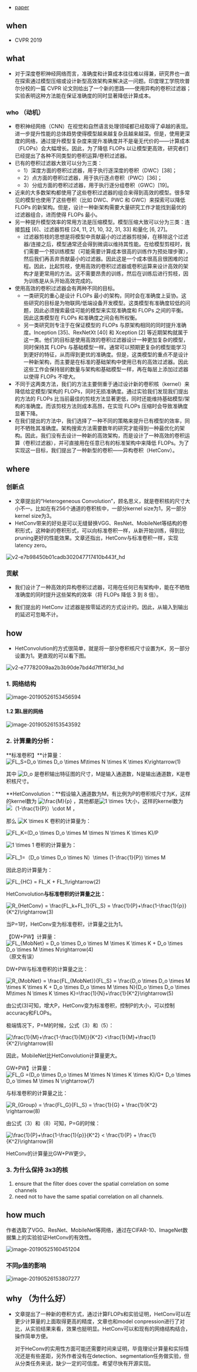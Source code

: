 - [paper](paper/07.007-19-HetConv--Heterogeneous-Kernel-Based-Convolutions-for-Deep-CNNs.pdf)

## when

- CVPR 2019

## what

- 对于深度卷积神经网络而言，准确度和计算成本往往难以得兼，研究界也一直在探索通过模型压缩或设计新型高效架构来解决这一问题。印度理工学院坎普尔分校的一篇 CVPR 论文则给出了一个新的思路——使用异构的卷积过滤器；实验表明这种方法能在保证准确度的同时显著降低计算成本。 

### who （动机）

- 卷积神经网络（CNN）在视觉和自然语言处理领域都已经取得了卓越的表现。进一步提升性能的总体趋势使得模型越来越复杂且越来越深。但是，使用更深度的网络，通过提升模型复杂度来提升准确度并不是毫无代价的——计算成本（FLOPs）会大幅增长。因此，为了降低 FLOPs 以让模型更高效，研究者们已经提出了各种不同类型的卷积运算/卷积过滤器。
- 已有的卷积过滤器大致可以分为三类：
  - 1）深度方面的卷积过滤器，用于执行逐深度的卷积（DWC）[38]；
  - 2）点方面的卷积过滤器，用于执行逐点卷积（PWC）[36]；
  - 3）分组方面的卷积过滤器，用于执行逐分组卷积（GWC）[19]。
- 近来的大多数架构都使用了这些卷积过滤器的组合来得到高效的模型。很多常见的模型也使用了这些卷积（比如 DWC、PWC 和 GWC）来探索可以降低 FLOPs 的新架构。但是，设计一种新架构需要大量研究工作才能找到最优的过滤器组合，进而使得 FLOPs 最小。
- 另一种提升模型效率的常用方法是压缩模型。模型压缩大致可以分为三类：连接[剪枝](https://www.linkresearcher.com/theses/791542a6-fc00-4d00-b670-851994e441cc) [6]、过滤器剪枝 [24, 11, 21, 10, 32, 31, 33] 和量化 [6, 27]。
  - 过滤器剪枝的思想是将模型中贡献最小的过滤器剪枝掉，在移除这个过滤器/连接之后，模型通常还会得到微调以维持其性能。在给模型剪枝时，我们需要一个预训练模型（可能需要计算成本很高的训练作为预处理步骤），然后我们再丢弃贡献最小的过滤器。因此这是一个成本很高且很困难的过程。因此，比起剪枝，使用高效的卷积过滤器或卷积运算来设计高效的架构才是更常用的方法。这不需要昂贵的训练，然后在训练后进行剪枝，因为训练是从头开始高效完成的。
- 使用高效的卷积过滤器会有两种不同的目标。
  - 一类研究的重心是设计 FLOPs 最小的架构，同时会在准确度上妥协。这些研究的目标是为物联网/低端设备开发模型。这类模型有准确度较低的问题，因此必须搜索最佳可能的模型来实现准确度和 FLOPs 之间的平衡。因此这类模型在 FLOPs 和准确度之间会有所权衡。
  - 另一类研究则专注于在保证模型的 FLOPs 与原架构相同的同时提升准确度。Inception [35]、RexNetXt [40] 和 Xception [2] 等近期架构就属于这一类。他们的目标是使用高效的卷积过滤器设计一种更加复杂的模型，同时保持其 FLOPs 与基础模型一样。通常可以预期更复杂的模型能学习到更好的特征，从而得到更优的准确度。但是，这类模型的重点不是设计一种新架构，而主要是在标准的基础架构中使用已有的高效过滤器。因此这些工作会保持层的数量与架构和基础模型一样，再在每层上添加过滤器以使得 FLOPs 不增大。
- 不同于这两类方法，我们的方法主要侧重于通过设计新的卷积核（kernel）来降低给定模型/架构的 FLOPs，同时无损准确度。通过实验我们发现我们提出的方法的 FLOPs 比当前最佳的剪枝方法显著更低，同时还能维持基础模型/架构的准确度。而该剪枝方法则成本高昂，在实现 FLOPs 压缩时会导致准确度显著下降。
- 在我们提出的方法中，我们选择了一种不同的策略来提升已有模型的效率，同时不牺牲其准确度。架构搜索方法需要数年的研究才能得到一种最优化的架构。因此，我们没有去设计一种新的高效架构，而是设计了一种高效的卷积运算（卷积过滤器），并可直接用在任意已有的标准架构中来降低 FLOPs。为了实现这一目标，我们提出了一种新型的卷积——异构卷积（HetConv）。

## where

### 创新点

- 文章提出的“Heterogeneous Convolution”，顾名思义，就是卷积核的尺寸大小不一。比如在有256个通道的卷积核中，一部分kernel size为1，另一部分kernel size为3。
- HetConv带来的好处是可以无缝替换VGG、ResNet、MobileNet等结构的卷积形式，这种新的卷积形式，可以向标准卷积一样，从新开始训练，得到比pruning更好的性能效果。文章还指出，HetConv与标准卷积一样，实现latency zero。

![v2-e7b98450b01cadb302047717410b443f_hd](readme/07.007-19-HetConv--Heterogeneous-Kernel-Based-Convolutions-for-Deep-CNNs-形式.png)

### 贡献

* 我们设计了一种高效的异构卷积过滤器，可用在任何已有架构中，能在不牺牲准确度的同时提升这些架构的效率（将 FLOPs 降低 3 到 8 倍）。

* 我们提出的 HetConv 过滤器是按零延迟的方式设计的。因此，从输入到输出的延迟可忽略不计。

## how

* HetConvolution的方式很简单，就是将一部分卷积核尺寸设置为K，另一部分设置为1。更直观的可以看下图。

![v2-e77782009aa2b3b90de7bd4d7ff16f3d_hd](readme/07.007-19-HetConv--Heterogeneous-Kernel-Based-Convolutions-for-Deep-CNNs-卷积形式.png)



### 1. 网络结构

![image-20190526153456594](readme/07.007-19-HetConv--Heterogeneous-Kernel-Based-Convolutions-for-Deep-CNNs-网络结构-不同P值.png)

#### 1.2 第L层的网络

![image-20190526153543592](readme/07.007-19-HetConv--Heterogeneous-Kernel-Based-Convolutions-for-Deep-CNNs-网络结构-第L层.png)

### 2. 计算量的分析：

**标准卷积】**计算量： ![FL_S=D_o \times D_o \times M\times N \times K \times K\rightarrow(1)](https://www.zhihu.com/equation?tex=FL_S%3DD_o+%5Ctimes+D_o+%5Ctimes+M%5Ctimes+N+%5Ctimes+K+%5Ctimes+K%5Crightarrow%281%29)

其中 ![D_o](https://www.zhihu.com/equation?tex=D_o) 是卷积输出特征图的尺寸，M是输入通道数，N是输出通道数，K是卷积核尺寸。

**HetConvolution：**假设输入通道数为M，有比例为P的卷积核尺寸为K，这样的kernel数为 ![\frac{M}{p}](https://www.zhihu.com/equation?tex=%5Cfrac%7BM%7D%7Bp%7D) ，其他都是![1 \times 1](https://www.zhihu.com/equation?tex=1+%5Ctimes+1)大小，这样的kernel数为 ![（1-\frac{1}{P}）\cdot M](https://www.zhihu.com/equation?tex=%EF%BC%881-%5Cfrac%7B1%7D%7BP%7D%EF%BC%89%5Ccdot+M) ，

那么 ![K \times K](https://www.zhihu.com/equation?tex=K+%5Ctimes+K) 卷积的计算量为：

![FL_K=(D_o \times D_o \times M \times N \times K \times K)/P](https://www.zhihu.com/equation?tex=FL_K%3D%28D_o+%5Ctimes+D_o+%5Ctimes+M+%5Ctimes+N+%5Ctimes+K+%5Ctimes+K%29%2FP)

![1 \times 1](https://www.zhihu.com/equation?tex=1+%5Ctimes+1) 卷积的计算量为：

![FL_1=（D_o \times D_o \times N）\times (1-\frac{1}{P}) \times M](https://www.zhihu.com/equation?tex=FL_1%3D%EF%BC%88D_o+%5Ctimes+D_o+%5Ctimes+N%EF%BC%89%5Ctimes+%281-%5Cfrac%7B1%7D%7BP%7D%29+%5Ctimes+M)

因此总的计算量为：

![FL_{HC} = FL_K + FL_1\rightarrow(2)](https://www.zhihu.com/equation?tex=FL_%7BHC%7D+%3D+FL_K+%2B+FL_1%5Crightarrow%282%29)

HetConvolution**与标准卷积的计算量之比：**

![R_{HetConv} = \frac{FL_k+FL_1}{FL_S} = \frac{1}{P}+\frac{1-\frac{1}{p}}{K^2}\rightarrow(3)](https://www.zhihu.com/equation?tex=R_%7BHetConv%7D+%3D+%5Cfrac%7BFL_k%2BFL_1%7D%7BFL_S%7D+%3D+%5Cfrac%7B1%7D%7BP%7D%2B%5Cfrac%7B1-%5Cfrac%7B1%7D%7Bp%7D%7D%7BK%5E2%7D%5Crightarrow%283%29)

当P=1时，HetConv变为标准卷积，计算量之比为1。

【DW+PW】计算量： ![FL_{MobNet} = D_o \times D_o \times M \times K \times K + D_o \times D_o \times M \times N\rightarrow(4)](https://www.zhihu.com/equation?tex=FL_%7BMobNet%7D+%3D+D_o+%5Ctimes+D_o+%5Ctimes+M+%5Ctimes+K+%5Ctimes+K+%2B+D_o+%5Ctimes+D_o+%5Ctimes+M+%5Ctimes+N%5Crightarrow%284%29)（原文有误）

DW+PW与标准卷积的计算量之比：

![R_{MobNet} = \frac{FL_{MobNet}}{FL_S} = \frac{D_o \times D_o \times M \times K \times K + D_o \times D_o \times M \times N}{D_o \times D_o \times M\times N \times K \times K}=\frac{1}{N}+\frac{1}{K^2}\rightarrow(5)](https://www.zhihu.com/equation?tex=R_%7BMobNet%7D+%3D+%5Cfrac%7BFL_%7BMobNet%7D%7D%7BFL_S%7D+%3D+%5Cfrac%7BD_o+%5Ctimes+D_o+%5Ctimes+M+%5Ctimes+K+%5Ctimes+K+%2B+D_o+%5Ctimes+D_o+%5Ctimes+M+%5Ctimes+N%7D%7BD_o+%5Ctimes+D_o+%5Ctimes+M%5Ctimes+N+%5Ctimes+K+%5Ctimes+K%7D%3D%5Cfrac%7B1%7D%7BN%7D%2B%5Cfrac%7B1%7D%7BK%5E2%7D%5Crightarrow%285%29)


由公式(3)可知，增大P，HetConv变为标准卷积，控制P的大小，可以控制accuracy和FLOPs。

极端情况下，P=M的时候，公式（3）和（5）：

![\frac{1}{M}+\frac{1-\frac{1}{M}}{K^2} <\frac{1}{M}+\frac{1}{K^2}\rightarrow(6)](https://www.zhihu.com/equation?tex=%5Cfrac%7B1%7D%7BM%7D%2B%5Cfrac%7B1-%5Cfrac%7B1%7D%7BM%7D%7D%7BK%5E2%7D+%3C%5Cfrac%7B1%7D%7BM%7D%2B%5Cfrac%7B1%7D%7BK%5E2%7D%5Crightarrow%286%29)

因此，MobileNet比HetConvolution计算量更大。

GW+PW】计算量： ![FL_G =(D_o \times D_o \times M \times N \times K \times K)/G+ D_o \times D_o \times M \times N \rightarrow(7)](https://www.zhihu.com/equation?tex=FL_G+%3D%28D_o+%5Ctimes+D_o+%5Ctimes+M+%5Ctimes+N+%5Ctimes+K+%5Ctimes+K%29%2FG%2B+D_o+%5Ctimes+D_o+%5Ctimes+M+%5Ctimes+N+%5Crightarrow%287%29)

与标准卷积的计算量之比：

![R_{Group} = \frac{FL_G}{FL_S} = \frac{1}{G} + \frac{1}{K^2} \rightarrow(8)](https://www.zhihu.com/equation?tex=R_%7BGroup%7D+%3D+%5Cfrac%7BFL_G%7D%7BFL_S%7D+%3D+%5Cfrac%7B1%7D%7BG%7D+%2B+%5Cfrac%7B1%7D%7BK%5E2%7D+%5Crightarrow%288%29)

由公式（3）和（8）可知，P=G的时候：

![\frac{1}{P}+\frac{1-\frac{1}{p}}{K^2} < \frac{1}{P} + \frac{1}{K^2}\rightarrow(9)](https://www.zhihu.com/equation?tex=%5Cfrac%7B1%7D%7BP%7D%2B%5Cfrac%7B1-%5Cfrac%7B1%7D%7Bp%7D%7D%7BK%5E2%7D+%3C+%5Cfrac%7B1%7D%7BP%7D+%2B+%5Cfrac%7B1%7D%7BK%5E2%7D%5Crightarrow%289%29)

HetConv的计算量比GW+PW更少。

### 3. 为什么保持 3x3的核

1. ensure that the ﬁlter does cover the spatial correlation on some channels
2. need not to have the same spatial correlation on all channels.



## how much

作者选取了VGG、ResNet、MobileNet等网络，通过在CIFAR-10、ImageNet数据集上的实验验证HetConv的有效性。

![image-20190525160451204](readme/07.007-19-HetConv--Heterogeneous-Kernel-Based-Convolutions-for-Deep-CNNs-实验结果.png)

### 不同p值的影响

![image-20190526153807277](readme/07.007-19-HetConv--Heterogeneous-Kernel-Based-Convolutions-for-Deep-CNNs-实验-不同p值.png)

## why （为什么好）

- 文章提出了一种新的卷积方式，通过计算FLOPs和实验证明，HetConv可以在更少计算量的上面取得更高的精度，文章也和model conpression进行了对比，从实验结果来看，效果也挺明显。HetConv可以和现有的网络结构结合，操作简单方便。

  对于HeConv的实用性方面可能还需要时间来证明，毕竟理论计算量和实际情况还是有些差距，另外作者没有在detection、segmentation任务做实验，但从分类任务来说，缺少一定的可信度。希望尽快有开源实现。

